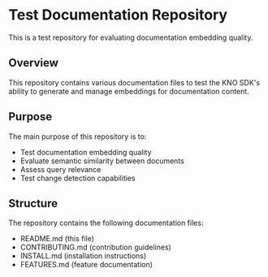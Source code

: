 # Test Documentation Repository

This is a test repository for evaluating documentation embedding quality.

## Overview

This repository contains various documentation files to test the KNO SDK's ability to generate and manage embeddings for documentation content.

## Purpose

The main purpose of this repository is to:
- Test documentation embedding quality
- Evaluate semantic similarity between documents
- Assess query relevance
- Test change detection capabilities

## Structure

The repository contains the following documentation files:
- README.md (this file)
- CONTRIBUTING.md (contribution guidelines)
- INSTALL.md (installation instructions)
- FEATURES.md (feature documentation)
